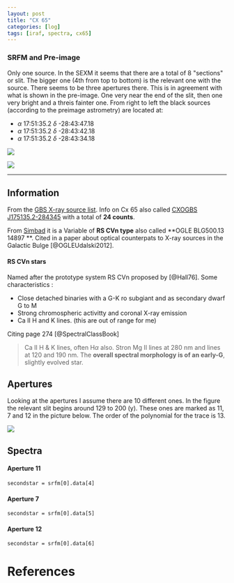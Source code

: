 ```yaml
---
layout: post
title: "CX 65"
categories: [log]
tags: [iraf, spectra, cx65]
---
```


### SRFM and Pre-image

Only one source. In the SEXM it seems that there are a total of 8 "sections" or slit. The bigger one (4th from top to bottom) is the relevant one with the source. There seems to be three apertures there. This is in agreement with what is shown in the pre-image. One very near the end of the slit, then one very bright and a threis fainter one. From right to left the black sources (according to the preimage astrometry) are located at:

* $\alpha$ 17:51:35.2  $\delta$  -28:43:47.18
* $\alpha$ 17:51:35.2  $\delta$  -28:43:42.18
* $\alpha$ 17:51:35.2  $\delta$  -28:43:34.18


![]({{site.baseurl}}/images/cx65preimage.png)

![]({{site.baseurl}}/images/cx65sexm.png)

- - - 

## Information

From the [GBS X-ray source list](http://vizier.u-strasbg.fr/viz-bin/VizieR?-source=J/ApJS/194/18). Info on Cx 65 also called [CXOGBS J175135.2-284345](http://vizier.u-strasbg.fr/viz-bin/VizieR-5?-ref=VIZ5882891704be&-out.add=.&-source=J/ApJS/194/18/table3&recno=65) with a total of **24 counts**.

From [Simbad](http://simbad.u-strasbg.fr/simbad/sim-id?Ident=%409738333&Name=OGLE%20BLG500.13%20%2014897&submit=submit) it is a Variable of **RS CVn type** also called  **OGLE BLG500.13 14897 **. Cited in a paper about optical counterpats to X-ray sources in the Galactic Bulge  [@OGLEUdalski2012].


#### RS CVn stars

Named after the prototype system RS CVn proposed by [@Hall76]. Some characteristics :

- Close detached binaries with a G-K ro subgiant and as secondary dwarf G to M
- Strong chromospheric activitty and coronal X-ray emission
- Ca II H and K lines. (this are out of range for me)

Citing page 274 [@SpectralClassBook]

> Ca II H & K lines, often H$\alpha$ also. Stron Mg II lines at 280 nm and lines at 120 and 190 nm. The **overall spectral morphology is of an early-G**, slightly evolved star.  


## Apertures

Looking at the apertures I assume there are 10 different ones. In the figure the relevant slit begins around 129 to 200 (y). These ones are marked as 11, 7 and 12 in the picture below. The order of the polynomial for the trace is 13.  

![]({{site.baseurl}}/images/aperturescx65.png)

## Spectra

#### Aperture 11

`secondstar = srfm[0].data[4]`

<script
    src="{{site.baseurl}}/images/bokehgraphs/spectraap11cx65.js"
    id="2e16d77e-965c-40ac-bb4d-51a66aeab7aa"
    data-bokeh-model-id="c0d3bf55-7980-462c-a687-7c9d3af0d306"
    data-bokeh-doc-id="7d4a4def-f5c7-4989-8fa9-83df4669741e"
></script>

#### Aperture 7

`secondstar = srfm[0].data[5]`

<script
    src="{{site.baseurl}}/images/bokehgraphs/spectraap7cx65.js"
    id="85fe6d13-3d4b-4822-b483-769cf7700167"
    data-bokeh-model-id="81a01274-f71b-4cf0-a81a-929e6db5e00b"
    data-bokeh-doc-id="98f80c20-a710-4df0-9059-5f1233f7dbd1"
></script>

#### Aperture 12

`secondstar = srfm[0].data[6]`

<script
    src="{{site.baseurl}}/images/bokehgraphs/spectraap12cx65.js"
    id="8687baf0-6584-4cc7-9363-3607991f1c5b"
    data-bokeh-model-id="25609a1b-76c9-4200-b1c0-1f1b18a6c589"
    data-bokeh-doc-id="e7a2de79-bc99-410c-9ad6-08a96057d24d"
></script>

# References

